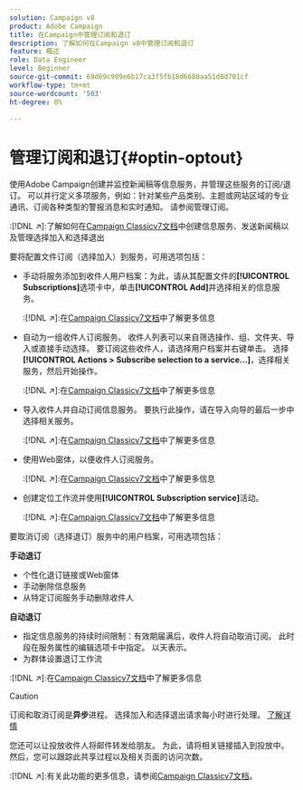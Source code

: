 ```yaml
---
solution: Campaign v8
product: Adobe Campaign
title: 在Campaign中管理订阅和退订
description: 了解如何在Campaign v8中管理订阅和退订
feature: 概述
role: Data Engineer
level: Beginner
source-git-commit: 69d69c909e6b17ca3f5fb18d6680aa51d0d701cf
workflow-type: tm+mt
source-wordcount: '503'
ht-degree: 0%

---
```


# 管理订阅和退订{#optin-optout}

使用Adobe Campaign创建并监控新闻稿等信息服务，并管理这些服务的订阅/退订。 可以并行定义多项服务，例如：针对某些产品类别、主题或网站区域的专业通讯、订阅各种类型的警报消息和实时通知。 请参阅管理订阅。

:[!DNL :arrow_upper_right:]:了解如何在[Campaign Classicv7文档](https://experienceleague.adobe.com/docs/campaign-classic/using/sending-messages/subscriptions-and-referrals/managing-subscriptions.html)中创建信息服务、发送新闻稿以及管理选择加入和选择退出

要将配置文件订阅（选择加入）到服务，可用选项包括：

* 手动将服务添加到收件人用户档案：为此，请从其配置文件的&#x200B;**[!UICONTROL Subscriptions]**&#x200B;选项卡中，单击&#x200B;**[!UICONTROL Add]**&#x200B;并选择相关的信息服务。

   :[!DNL :arrow_upper_right:]:在[Campaign Classicv7文档](https://experienceleague.adobe.com/docs/campaign-classic/using/getting-started/profile-management/editing-a-profile.html?lang=en#deliveries-tab)中了解更多信息

* 自动为一组收件人订阅服务。 收件人列表可以来自筛选操作、组、文件夹、导入或直接手动选择。 要订阅这些收件人，请选择用户档案并右键单击。 选择&#x200B;**[!UICONTROL Actions > Subscribe selection to a service...]**，选择相关服务，然后开始操作。

   :[!DNL :arrow_upper_right:]:在[Campaign Classicv7文档](https://experienceleague.adobe.com/docs/campaign-classic/using/getting-started/profile-management/editing-a-profile.html?lang=en#deliveries-tab)中了解更多信息


* 导入收件人并自动订阅信息服务。 要执行此操作，请在导入向导的最后一步中选择相关服务。

   :[!DNL :arrow_upper_right:]:在[Campaign Classicv7文档](https://experienceleague.adobe.com/docs/campaign-classic/using/getting-started/importing-and-exporting-data/generic-imports-exports/executing-import-jobs.html?lang=en#step-5---additional-step-when-importing-recipients)中了解更多信息

* 使用Web窗体，以便收件人订阅服务。

   :[!DNL :arrow_upper_right:]:在[Campaign Classicv7文档](https://experienceleague.adobe.com/docs/campaign-classic/using/designing-content/web-forms/use-cases--web-forms.html?lang=en#create-a-subscription--form-with-double-opt-in)中了解更多信息


* 创建定位工作流并使用&#x200B;**[!UICONTROL Subscription service]**&#x200B;活动。

   :[!DNL :arrow_upper_right:]:在[Campaign Classicv7文档](https://experienceleague.adobe.com/docs/campaign-classic/using/automating-with-workflows/targeting-activities/subscription-services.html?lang=en#example--subscribe-a-list-of-recipients-to-a-newsletter)中了解更多信息


要取消订阅（选择退订）服务中的用户档案，可用选项包括：

**手动退订**

* 个性化退订链接或Web窗体
* 手动删除信息服务
* 从特定订阅服务手动删除收件人

**自动退订**

* 指定信息服务的持续时间限制：有效期届满后，收件人将自动取消订阅。 此时段在服务属性的编辑选项卡中指定。 以天表示。
* 为群体设置退订工作流

:[!DNL :arrow_upper_right:]:在[Campaign Classicv7文档](https://experienceleague.adobe.com/docs/campaign-classic/using/sending-messages/subscriptions-and-referrals/managing-subscriptions.html?lang=en#unsubscribing-a-recipient-from-a-service)中了解更多信息


>[!CAUTION]
>
>订阅和取消订阅是&#x200B;**异步**&#x200B;进程。 选择加入和选择退出请求每小时进行处理。 [了解详情](../dev/new-apis.md#sub-apis)

您还可以让投放收件人将邮件转发给朋友。 为此，请将相关链接插入到投放中。 然后，您可以跟踪此共享过程以及相关页面的访问次数。

:[!DNL :arrow_upper_right:]:有关此功能的更多信息，请参阅[Campaign Classicv7文档](https://experienceleague.adobe.com/docs/campaign-classic/using/sending-messages/subscriptions-and-referrals/viral-and-social-marketing.html?lang=en#viral-marketing--forward-to-a-friend)。
